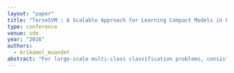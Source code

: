 ```yaml
---
layout: "paper"
title: "TerseSVM : A Scalable Approach for Learning Compact Models in Large-scale Classification"
type: conference
venue: sdm
year: "2016"
authors:
  - krikamol_muandet
abstract: "For large-scale multi-class classification problems, consisting of tens of thousand target categories, recent works have emphasized the need to store billions of parameters. For instance, the classical l2-norm regularization employed by a state-of-the-art method results in the model size of 17GB for a training set whose size is only 129MB. To the contrary, by using a mixed-norm regularization approach, we show that around 99.5% of the stored parameters is dispensable noise. Using this strategy, we can extract the information relevant for classification, which is constituted in remaining 0.5% of the parameters, and hence demonstrate drastic reduction in model sizes. Furthermore, the proposed method leads to improvement in generalization performance compared to state-of-the-art methods, especially for under-represented categories. Lastly, our method enjoys easy parallelization, and scales well to tens of thousand target categories."
---
```

